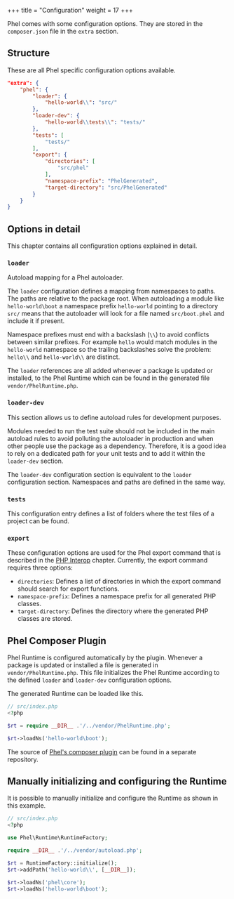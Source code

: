 +++
title = "Configuration"
weight = 17
+++

Phel comes with some configuration options. They are stored in the `composer.json` file in the `extra` section.

## Structure

These are all Phel specific configuration options available.

```json
"extra": {
    "phel": {
        "loader": {
            "hello-world\\": "src/"
        },
        "loader-dev": {
            "hello-world\\tests\\": "tests/"
        },
        "tests": [
            "tests/"
        ],
        "export": {
            "directories": [
                "src/phel"
            ],
            "namespace-prefix": "PhelGenerated",
            "target-directory": "src/PhelGenerated"
        }
    }
}
```

## Options in detail

This chapter contains all configuration options explained in detail.


### `loader`

Autoload mapping for a Phel autoloader.

The `loader` configuration defines a mapping from namespaces to paths. The paths are relative to the package root. When autoloading a module like `hello-world\boot` a namespace prefix `hello-world` pointing to a directory `src/` means that the autoloader will look for a file named `src/boot.phel` and include it if present.

Namespace prefixes must end with a backslash (`\\`) to avoid conflicts between similar prefixes. For example `hello` would match modules in the `hello-world` namespace so the trailing backslashes solve the problem: `hello\\` and `hello-world\\` are distinct.

The `loader` references are all added whenever a package is updated or installed, to the Phel Runtime which can be found in the generated file `vendor/PhelRuntime.php`.


### `loader-dev`

This section allows us to define autoload rules for development purposes.

Modules needed to run the test suite should not be included in the main autoload rules to avoid polluting the autoloader in production and when other people use the package as a dependency. Therefore, it is a good idea to rely on a dedicated path for your unit tests and to add it within the `loader-dev` section.

The `loader-dev` configuration section is equivalent to the `loader` configuration section. Namespaces and paths are defined in the same way.

### `tests`

This configuration entry defines a list of folders where the test files of a project can be found.

### `export`

These configuration options are used for the Phel export command that is described in the [PHP Interop](php-interop/#calling-phel-functions-from-php) chapter. Currently, the export command requires three options:

- `directories`: Defines a list of directories in which the export command should search for export functions.
- `namespace-prefix`: Defines a namespace prefix for all generated PHP classes.
- `target-directory`: Defines the directory where the generated PHP classes are stored.

## Phel Composer Plugin

Phel Runtime is configured automatically by the plugin. Whenever a package is updated or installed a file is generated in `vendor/PhelRuntime.php`. This file initializes the Phel Runtime according to the defined `loader` and `loader-dev` configuration options.

The generated Runtime can be loaded like this.

```php
// src/index.php
<?php

$rt = require __DIR__ .'/../vendor/PhelRuntime.php';

$rt->loadNs('hello-world\boot');
```

The source of [Phel's composer plugin](https://github.com/phel-lang/phel-composer-plugin) can be found in a separate repository.


## Manually initializing and configuring the Runtime

It is possible to manually initialize and configure the Runtime as shown in this example.

```php
// src/index.php
<?php

use Phel\Runtime\RuntimeFactory;

require __DIR__ .'/../vendor/autoload.php';

$rt = RuntimeFactory::initialize();
$rt->addPath('hello-world\\', [__DIR__]);

$rt->loadNs('phel\core');
$rt->loadNs('hello-world\boot');
```
